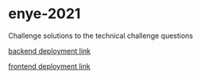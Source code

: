 # enye-2021

Challenge solutions to the technical challenge questions

[backend deployment link](https://enye-backend-phase.herokuapp.com/api/rates?base=CZK&currency=EUR,GBP,USD)

[frontend deployment link](https://daviesesiro.github.io/enye-2021/)
